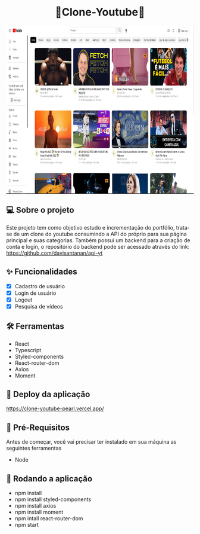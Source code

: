 <h1 align="center">🚨Clone-Youtube🚨</h1>

<img align="center" height="450" width="1500" src="https://github.com/davisantanan/Portfolio/blob/master/src/assets/youtube.png" alt="Banner">


## 💻 Sobre o projeto
Este projeto tem como objetivo estudo e incrementação do portfólio, trata-se de um clone do youtube consumindo a API do próprio para sua página principal e suas categorias. Também possui um backend para a criação de conta e login, o repositório do backend pode ser acessado através do link:  https://github.com/davisantanan/api-yt

## ✨ Funcionalidades

- [x] Cadastro de usuário
- [x] Login de usuário
- [x] Logout
- [x] Pesquisa de vídeos

## 🛠 Ferramentas

- React
- Typescript
- Styled-components
- React-router-dom
- Axios
- Moment

## 🚀 Deploy da aplicação 

https://clone-youtube-pearl.vercel.app/

## 🚨 Pré-Requisitos
Antes de começar, você vai precisar ter instalado em sua máquina as seguintes ferramentas
- Node

## 🎲 Rodando a aplicação

- npm install
- npm install styled-components
- npm install axios
- npm install moment
- npm intall react-router-dom
- npm start






